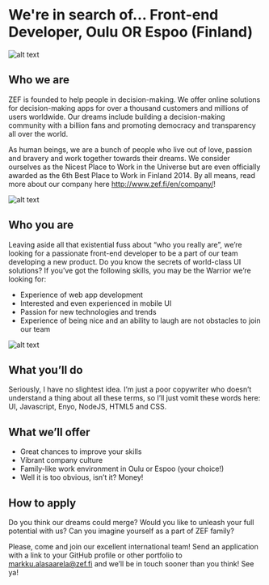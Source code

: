 # We're in search of... Front-end Developer, Oulu OR Espoo (Finland)

![alt text](http://cases.zef.fi/zef/rekry/10254350_489618977832840_222204368_n.jpg "Dog. Office Dog.")

## Who we are
ZEF is founded to help people in decision-making. We offer online solutions for decision-making apps for over a thousand customers and millions of users worldwide. Our dreams include building a decision-making community with a billion fans and promoting democracy and transparency all over the world.

As human beings, we are a bunch of people who live out of love, passion and bravery and work together towards their dreams. We consider ourselves as the Nicest Place to Work in the Universe but are even officially awarded as the 6th Best Place to Work in Finland 2014. By all means, read more about our company here http://www.zef.fi/en/company/!

![alt text](http://cases.zef.fi/zef/rekry/10538739_1399080693645921_1639423007_n.jpg "Beginner code about recruitment")

## Who you are
Leaving aside all that existential fuss about “who you really are”, we’re looking for a passionate front-end developer to be a part of our team developing a new product. Do you know the secrets of world-class UI solutions? If you’ve got the following skills, you may be the Warrior we’re looking for:

* Experience of web app development
* Interested and even experienced in mobile UI
* Passion for new technologies and trends
* Experience of being nice and an ability to laugh are not obstacles to join our team

![alt text](http://cases.zef.fi/zef/rekry/10546957_1438119443130144_1107337977_n.jpg "We haz knowledge!")

## What you’ll do
Seriously, I have no slightest idea. I’m just a poor copywriter who doesn’t understand a thing about all these terms, so I’ll just vomit these words here: UI, Javascript, Enyo, NodeJS, HTML5 and CSS.

## What we’ll offer
* Great chances to improve your skills
* Vibrant company culture
* Family-like work environment in Oulu or Espoo (your choice!)
* Well it is too obvious, isn’t it? Money!

## How to apply
Do you think our dreams could merge? Would you like to unleash your full potential with us? Can you imagine yourself as a part of ZEF family? 

Please, come and join our excellent international team! Send an application with a link to your GitHub profile or other portfolio to markku.alasaarela@zef.fi and we’ll be in touch sooner than you think! See ya!
